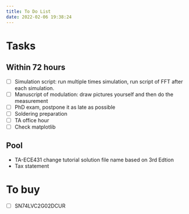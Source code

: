 ```yaml
---
title: To Do List
date: 2022-02-06 19:38:24
---
```


# Tasks

## Within 72 hours
- [ ] Simulation script:  run multiple times simulation, run script of FFT after each simulation.
- [ ] Manuscript of modulation: draw pictures yourself and then do the measurement
- [ ] PhD exam, postpone it as late as possible
- [ ] Soldering preparation
- [ ] TA office hour
- [ ] Check matplotlib
## Pool
- TA-ECE431 change tutorial solution file name based on 3rd Edtion
- Tax statement

# To buy 
- [ ] SN74LVC2G02DCUR

